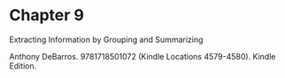 # Chapter 9

Extracting Information by Grouping and Summarizing

Anthony DeBarros. 9781718501072 (Kindle Locations 4579-4580). Kindle Edition. 
